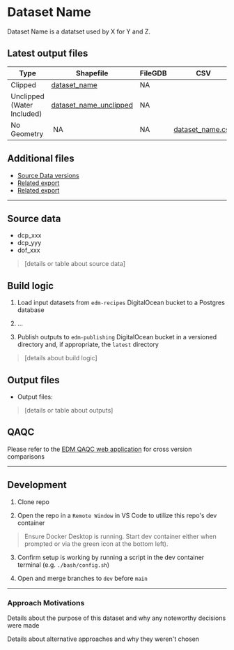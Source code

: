 # Dataset Name
Dataset Name is a datatset used by X for Y and Z.

## Latest output files
Type | Shapefile | FileGDB | CSV
-- | -- | -- | --
Clipped | [dataset_name]() | NA
Unclipped (Water Included) | [dataset_name_unclipped]() | NA
No Geometry |  NA | NA  | [dataset_name.csv]()

## Additional files
- [Source Data versions]()
- [Related export]()
- [Related export]()

---

## Source data
- dcp_xxx
- dcp_yyy
- dof_xxx
> [details or table about source data]

## Build logic
1. Load input datasets from `edm-recipes` DigitalOcean bucket to a Postgres database

2. ...

3. Publish outputs to `edm-publishing` DigitalOcean bucket in a versioned directory and, if appropriate, the `latest` directory

> [details about build logic]

## Output files
- Output files:
> [details or table about outputs]

## QAQC
Please refer to the [EDM QAQC web application](https://edm-data-engineering.nycplanningdigital.com) for cross version comparisons

---

## Development
1. Clone repo

2. Open the repo in a `Remote Window` in VS Code to utilize this repo's dev container
> Ensure Docker Desktop is running. Start dev container either when prompted or via the green icon at the bottom left).

3. Confirm setup is working by running a script in the dev container terminal (e.g. `./bash/config.sh`)

4. Open and merge branches to `dev` before `main`

---

### Approach Motivations
Details about the purpose of this dataset and why any noteworthy decisions were made

Details about alternative approaches and why they weren't chosen